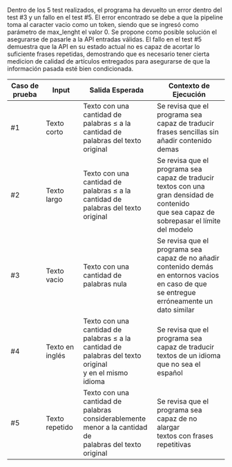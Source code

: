 Dentro de los 5 test realizados, el programa ha devuelto un error dentro del test #3 y un fallo en el test #5.
El error encontrado se debe a que la pipeline toma al caracter vacio como un token, siendo que se ingresó como parámetro de max_lenght el valor 0. Se propone como posible solución el asegurarse de pasarle a la API entradas válidas. El fallo en el test #5 demuestra que la API en su estado actual no es capaz de acortar lo suficiente frases repetidas, demostrando que es necesario tener cierta medicion de calidad de artículos entregados para asegurarse de que la información pasada esté bien condicionada. 

| Caso de prueba | Input       | Salida Esperada | Contexto de Ejecución |
| -------------- | ----------- | --------------- | --------------------- |
| #1             | Texto corto | Texto con una cantidad de<br>palabras $\leq$ a la cantidad de<br> palabras del texto original | Se revisa que el programa sea capaz de traducir<br>frases sencillas sin añadir contenido demas |
| #2             | Texto largo | Texto con una cantidad de<br>palabras $\leq$ a la cantidad de<br> palabras del texto original | Se revisa que el programa sea capaz de traducir<br>textos con una gran densidad de contenido <br>que sea capaz de sobrepasar el límite del modelo |
| #3             | Texto vacio | Texto con una cantidad de<br>palabras nula | Se revisa que el programa sea capaz de no añadir<br>contenido demás en entornos vacios en caso de que<br>se entregue erróneamente un dato similar |
| #4             | Texto en inglés | Texto con una cantidad de<br>palabras $\leq$ a la cantidad de<br> palabras del texto original<br>y en el mismo idioma | Se revisa que el programa sea capaz de traducir<br>textos de un idioma que no sea el español |
| #5             | Texto repetido | Texto con una cantidad de<br>palabras considerablemente<br> menor a la cantidad de<br>palabras del texto original | Se revisa que el programa sea capaz de no alargar<br>textos con frases repetitivas |

